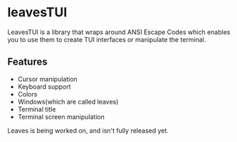 # leavesTUI

<p>LeavesTUI is a library that wraps around ANSI Escape Codes which enables you to use them to create TUI interfaces or manipulate the terminal.</p>
<h2>Features</h2>
<ul>
  <li>Cursor manipulation</li>
  <li>Keyboard support</li>
  <li>Colors</li>
  <li>Windows(which are called leaves)</li>
  <li>Terminal title</li>
  <li>Terminal screen manipulation</li>
</ul>

<p>Leaves is being worked on, and isn't fully released yet.</p>
